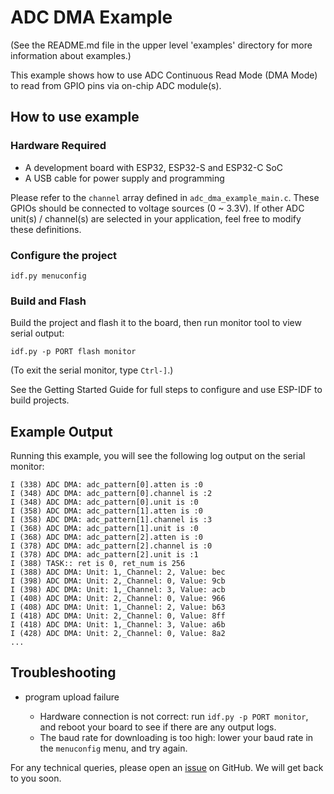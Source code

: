 # ADC DMA Example

(See the README.md file in the upper level 'examples' directory for more information about examples.)

This example shows how to use ADC Continuous Read Mode (DMA Mode) to read from GPIO pins via on-chip ADC module(s).

## How to use example

### Hardware Required

* A development board with ESP32, ESP32-S and ESP32-C SoC
* A USB cable for power supply and programming

Please refer to the `channel` array defined in `adc_dma_example_main.c`. These GPIOs should be connected to voltage sources (0 ~ 3.3V). If other ADC unit(s) / channel(s) are selected in your application,
feel free to modify these definitions.

### Configure the project

```
idf.py menuconfig
```

### Build and Flash

Build the project and flash it to the board, then run monitor tool to view serial output:

```
idf.py -p PORT flash monitor
```

(To exit the serial monitor, type ``Ctrl-]``.)

See the Getting Started Guide for full steps to configure and use ESP-IDF to build projects.

## Example Output

Running this example, you will see the following log output on the serial monitor:
```
I (338) ADC DMA: adc_pattern[0].atten is :0
I (348) ADC DMA: adc_pattern[0].channel is :2
I (348) ADC DMA: adc_pattern[0].unit is :0
I (358) ADC DMA: adc_pattern[1].atten is :0
I (358) ADC DMA: adc_pattern[1].channel is :3
I (368) ADC DMA: adc_pattern[1].unit is :0
I (368) ADC DMA: adc_pattern[2].atten is :0
I (378) ADC DMA: adc_pattern[2].channel is :0
I (378) ADC DMA: adc_pattern[2].unit is :1
I (388) TASK:: ret is 0, ret_num is 256
I (388) ADC DMA: Unit: 1,_Channel: 2, Value: bec
I (398) ADC DMA: Unit: 2,_Channel: 0, Value: 9cb
I (398) ADC DMA: Unit: 1,_Channel: 3, Value: acb
I (408) ADC DMA: Unit: 2,_Channel: 0, Value: 966
I (408) ADC DMA: Unit: 1,_Channel: 2, Value: b63
I (418) ADC DMA: Unit: 2,_Channel: 0, Value: 8ff
I (418) ADC DMA: Unit: 1,_Channel: 3, Value: a6b
I (428) ADC DMA: Unit: 2,_Channel: 0, Value: 8a2
...
```

## Troubleshooting

* program upload failure

    * Hardware connection is not correct: run `idf.py -p PORT monitor`, and reboot your board to see if there are any output logs.
    * The baud rate for downloading is too high: lower your baud rate in the `menuconfig` menu, and try again.

For any technical queries, please open an [issue](https://github.com/espressif/esp-idf/issues) on GitHub. We will get back to you soon.
